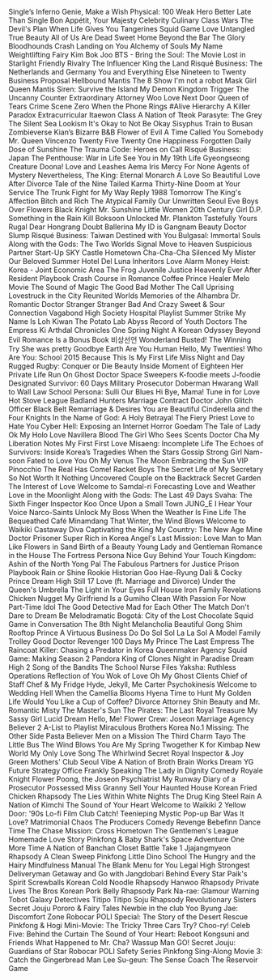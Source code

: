 Single’s Inferno
Genie, Make a Wish
Physical: 100
Weak Hero
Better Late Than Single
Bon Appétit, Your Majesty
Celebrity
Culinary Class Wars
The Devil's Plan
When Life Gives You Tangerines
Squid Game
Love Untangled
True Beauty
All of Us Are Dead
Sweet Home
Beyond the Bar
The Glory
Bloodhounds
Crash Landing on You
Alchemy of Souls
My Name
Weightlifting Fairy Kim Bok Joo
BTS - Bring the Soul: The Movie
Lost in Starlight
Friendly Rivalry
The Influencer
King the Land
Risqué Business: The Netherlands and Germany
You and Everything Else
Nineteen to Twenty
Business Proposal
Hellbound
Mantis
The 8 Show
I'm not a robot
Mask Girl
Queen Mantis
Siren: Survive the Island
My Demon
Kingdom
Trigger
The Uncanny Counter
Extraordinary Attorney Woo
Love Next Door
Queen of Tears
Crime Scene Zero
When the Phone Rings
#Alive
Hierarchy
A Killer Paradox
Extracurricular
Itaewon Class
A Nation of Tteok
Parasyte: The Grey
The Silent Sea
Lookism
It's Okay to Not Be Okay
Sisyphus
Train to Busan
Zombieverse
Kian’s Bizarre B&B
Flower of Evil
A Time Called You
Somebody
Mr. Queen
Vincenzo
Twenty Five Twenty One
Happiness
Forgotten
Daily Dose of Sunshine
The Trauma Code: Heroes on Call
Risqué Business: Japan
The Penthouse: War in Life
See You in My 19th Life
Gyeongseong Creature
Doona!
Love and Leashes
Aema
Iris
Mercy For None
Agents of Mystery
Nevertheless,
The King: Eternal Monarch
A Love So Beautiful
Love After Divorce
Tale of the Nine Tailed
Karma
Thirty-Nine
Doom at Your Service
The Trunk
Fight for My Way
Reply 1988
Tomorrow
The King's Affection
Bitch and Rich
The Atypical Family
Our Unwritten Seoul
Eve
Boys Over Flowers
Black Knight
Mr. Sunshine
Little Women
20th Century Girl
D.P.
Something in the Rain
Kill Boksoon
Unlocked
Mr. Plankton
Tastefully Yours
Rugal
Dear Hongrang
Doubt
Ballerina
My ID is Gangnam Beauty
Doctor Slump
Risqué Business: Taiwan
Destined with You
Bulgasal: Immortal Souls
Along with the Gods: The Two Worlds
Signal
Move to Heaven
Suspicious Partner
Start-Up
SKY Castle
Hometown Cha-Cha-Cha
Silenced
My Mister
Our Beloved Summer
Hotel Del Luna
Inheritors
Love Alarm
Money Heist: Korea - Joint Economic Area
The Frog
Juvenile Justice
Heavenly Ever After
Resident Playbook
Crash Course in Romance
Coffee Prince
Healer
Melo Movie
The Sound of Magic
The Good Bad Mother
The Call
Uprising
Lovestruck in the City
Reunited Worlds
Memories of the Alhambra
Dr. Romantic
Doctor Stranger
Stranger
Bad And Crazy
Sweet & Sour
Connection
Vagabond
High Society
Hospital Playlist
Summer Strike
My Name Is Loh Kiwan
The Potato Lab
Abyss
Record of Youth
Doctors
The Empress Ki
Arthdal Chronicles
One Spring Night
A Korean Odyssey
Beyond Evil
Romance Is a Bonus Book
비상선언
Wonderland
Busted!
The Winning Try
She was pretty
Goodbye Earth
Are You Human
Hello, My Twenties!
Who Are You: School 2015
Because This Is My First Life
Miss Night and Day
Rugged Rugby: Conquer or Die
Beauty Inside
Moment of Eighteen
Her Private Life
Run On
Ghost Doctor
Space Sweepers
K-foodie meets J-foodie
Designated Survivor: 60 Days
Military Prosecutor Doberman
Hwarang
Wall to Wall
Law School
Persona: Sulli
Our Blues
Hi Bye, Mama!
Tune in for Love
Hot Stove League
Badland Hunters
Marriage Contract
Doctor John
Glitch
Officer Black Belt
Remarriage & Desires
You are Beautiful
Cinderella and the Four Knights
In the Name of God: A Holy Betrayal
The Fiery Priest
Love to Hate You
Cyber Hell: Exposing an Internet Horror
Goedam
The Tale of Lady Ok
My Holo Love
Navillera
Blood
The Girl Who Sees Scents
Doctor Cha
My Liberation Notes
My First First Love
Misaeng: Incomplete Life
The Echoes of Survivors: Inside Korea’s Tragedies
When the Stars Gossip
Strong Girl Nam-soon
Fated to Love You
Oh My Venus
The Moon Embracing the Sun
VIP
Pinocchio
The Real Has Come!
Racket Boys
The Secret Life of My Secretary
So Not Worth It
Nothing Uncovered
Couple on the Backtrack
Secret Garden
The Interest of Love
Welcome to Samdal-ri
Forecasting Love and Weather
Love in the Moonlight
Along with the Gods: The Last 49 Days
Svaha: The Sixth Finger
Inspector Koo
Once Upon a Small Town
JUNG_E
I Hear Your Voice
Narco-Saints
Unlock My Boss
When the Weather Is Fine
Life
The Bequeathed
Café Minamdang
That Winter, the Wind Blows
Welcome to Waikiki
Castaway Diva
Captivating the King
My Country: The New Age
Mine
Doctor Prisoner
Super Rich in Korea
Angel's Last Mission: Love
Man to Man
Like Flowers in Sand
Birth of a Beauty
Young Lady and Gentleman
Romance in the House
The Fortress
Persona
Nice Guy
Behind Your Touch
Kingdom: Ashin of the North
Yong Pal
The Fabulous
Partners for Justice
Prison Playbook
Rain or Shine
Rookie Historian Goo Hae-Ryung
Dali & Cocky Prince
Dream High
Still 17
Love (ft. Marriage and Divorce)
Under the Queen's Umbrella
The Light in Your Eyes
Full House
Iron Family
Revelations
Chicken Nugget
My Girlfriend Is a Gumiho
Clean With Passion For Now
Part-Time Idol
The Good Detective
Mad for Each Other
The Match
Don't Dare to Dream
Be Melodramatic
Bogotá: City of the Lost
Chocolate
Squid Game in Conversation
The 8th Night
Melancholia
Beautiful Gong Shim
Rooftop Prince
A Virtuous Business
Do Do Sol Sol La La Sol
A Model Family
Trolley
Good Doctor
Revenger
100 Days My Prince
The Last Empress
The Raincoat Killer: Chasing a Predator in Korea
Queenmaker
Agency
Squid Game: Making Season 2
Pandora
King of Clones
Night in Paradise
Dream High 2
Song of the Bandits
The School Nurse Files
Yaksha: Ruthless Operations
Reflection of You
Wok of Love
Oh My Ghost Clients
Chief of Staff
Chef & My Fridge
Hyde, Jekyll, Me
Carter
Psychokinesis
Welcome to Wedding Hell
When the Camellia Blooms
Hyena
Time to Hunt
My Golden Life
Would You Like a Cup of Coffee?
Divorce Attorney Shin
Beauty and Mr. Romantic
Misty
The Master's Sun
The Pirates: The Last Royal Treasure
My Sassy Girl
Lucid Dream
Hello, Me!
Flower Crew: Joseon Marriage Agency
Believer 2
A-List to Playlist
Miraculous Brothers
Korea No.1
Missing: The Other Side
Pasta
Believer
Men on a Mission
The Third Charm
Tayo The Little Bus
The Wind Blows
You Are My Spring
Twogether
K for Kimbap
New World
My Only Love Song
The Whirlwind
Secret Royal Inspector & Joy
Green Mothers' Club
Seoul Vibe
A Nation of Broth
Brain Works
Dream
YG Future Strategy Office
Frankly Speaking
The Lady in Dignity
Comedy Royale
Knight Flower
Poong, the Joseon Psychiatrist
My Runway
Diary of a Prosecutor
Possessed
Miss Granny
Sell Your Haunted House
Korean Fried Chicken Rhapsody
The Lies Within
White Nights
The Drug King
Steel Rain
A Nation of Kimchi
The Sound of Your Heart
Welcome to Waikiki 2
Yellow Door: '90s Lo-fi Film Club
Catch! Teenieping
Mystic Pop-up Bar
Was It Love?
Matrimonial Chaos
The Producers
Comedy Revenge
Bebefinn Dance Time
The Chase
Mission: Cross
Hometown
The Gentlemen's League
Homemade Love Story
Pinkfong & Baby Shark's Space Adventure
One More Time
A Nation of Banchan
Closet Battle
Take 1
Jjajangmyeon Rhapsody
A Clean Sweep
Pinkfong Little Dino School
The Hungry and the Hairy
Mindfulness Manual
The Blank Menu for You
Legal High
Strongest Deliveryman
Getaway and Go with Jangdobari
Behind Every Star
Paik's Spirit
Screwballs
Korean Cold Noodle Rhapsody
Hanwoo Rhapsody
Private Lives
The Bros
Korean Pork Belly Rhapsody
Park Na-rae: Glamour Warning
Tobot Galaxy Detectives
Titipo Titipo
Soju Rhapsody
Revolutionary Sisters
Secret Jouju
Pororo & Fairy Tales
Newbie in the club
Yoo Byung Jae: Discomfort Zone
Robocar POLI Special: The Story of the Desert Rescue
Pinkfong & Hogi Mini-Movie: The Tricky Three Cars
Try? Choo-ry!
Celeb Five: Behind the Curtain
The Sound of Your Heart: Reboot
Kongsuni and Friends
What Happened to Mr. Cha?
Wassup Man GO!
Secret Jouju: Guardians of Star
Robocar POLI Safety Series
Pinkfong Sing-Along Movie 3: Catch the Gingerbread Man
Lee Su-geun: The Sense Coach
The Reservoir Game
